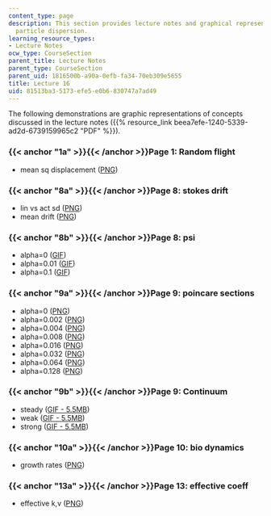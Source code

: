```yaml
---
content_type: page
description: This section provides lecture notes and graphical representations on
  particle dispersion.
learning_resource_types:
- Lecture Notes
ocw_type: CourseSection
parent_title: Lecture Notes
parent_type: CourseSection
parent_uid: 1816500b-a90a-0efb-fa34-70eb309e5655
title: Lecture 16
uid: 81513ba3-5173-efe5-e0b6-830747a7ad49
---
```


The following demonstrations are graphic representations of concepts discussed in the lecture notes ({{% resource_link beea7efe-1240-5339-ad2d-6739159965c2 "PDF" %}}).

### {{< anchor "1a" >}}{{< /anchor >}}Page 1: Random flight

*   mean sq displacement ([PNG](/ans7870/12/12.820/s07/lecturenotes/demos/tx.sum.png))

### {{< anchor "8a" >}}{{< /anchor >}}Page 8: stokes drift

*   lin vs act sd ([PNG](/ans7870/12/12.820/s07/lecturenotes/demos/stokes.png))
*   mean drift ([PNG](/ans7870/12/12.820/s07/lecturenotes/demos/stokes05.png))

### {{< anchor "8b" >}}{{< /anchor >}}Page 8: psi

*   alpha=0 ([GIF](/ans7870/12/12.820/s07/lecturenotes/demos/al0.gif))
*   alpha=0.01 ([GIF](/ans7870/12/12.820/s07/lecturenotes/demos/al0.01.gif))
*   alpha=0.1 ([GIF](/ans7870/12/12.820/s07/lecturenotes/demos/al0.1.gif))

### {{< anchor "9a" >}}{{< /anchor >}}Page 9: poincare sections

*   alpha=0 ([PNG](/ans7870/12/12.820/s07/lecturenotes/demos/ca-eps0.png))
*   alpha=0.002 ([PNG](/ans7870/12/12.820/s07/lecturenotes/demos/ca-eps0.002.png))
*   alpha=0.004 ([PNG](/ans7870/12/12.820/s07/lecturenotes/demos/ca-eps0.004.png))
*   alpha=0.008 ([PNG](/ans7870/12/12.820/s07/lecturenotes/demos/ca-eps0.008.png))
*   alpha=0.016 ([PNG](/ans7870/12/12.820/s07/lecturenotes/demos/ca-eps0.016.png))
*   alpha=0.032 ([PNG](/ans7870/12/12.820/s07/lecturenotes/demos/ca-eps0.032.png))
*   alpha=0.064 ([PNG](/ans7870/12/12.820/s07/lecturenotes/demos/ca-eps0.064.png))
*   alpha=0.128 ([PNG](/ans7870/12/12.820/s07/lecturenotes/demos/ca-eps0.128.png))

### {{< anchor "9b" >}}{{< /anchor >}}Page 9: Continuum

*   steady ([GIF - 5.5MB](/ans7870/12/12.820/s07/lecturenotes/demos/mx-0.gif))
*   weak ([GIF - 5.5MB](/ans7870/12/12.820/s07/lecturenotes/demos/mx-0.25.gif))
*   strong ([GIF - 5.5MB](/ans7870/12/12.820/s07/lecturenotes/demos/mx-0.5.gif))

### {{< anchor "10a" >}}{{< /anchor >}}Page 10: bio dynamics

*   growth rates ([PNG](/ans7870/12/12.820/s07/lecturenotes/demos/sig.png))

### {{< anchor "13a" >}}{{< /anchor >}}Page 13: effective coeff

*   effective k,v ([PNG](/ans7870/12/12.820/s07/lecturenotes/demos/stokeseff.png))